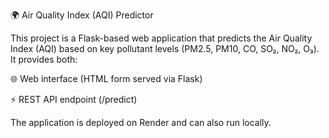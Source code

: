 🌍 Air Quality Index (AQI) Predictor

This project is a Flask-based web application that predicts the Air Quality Index (AQI) based on key pollutant levels (PM2.5, PM10, CO, SO₂, NO₂, O₃).
It provides both:

🌐 Web interface (HTML form served via Flask)

⚡ REST API endpoint (/predict)

The application is deployed on Render and can also run locally.
